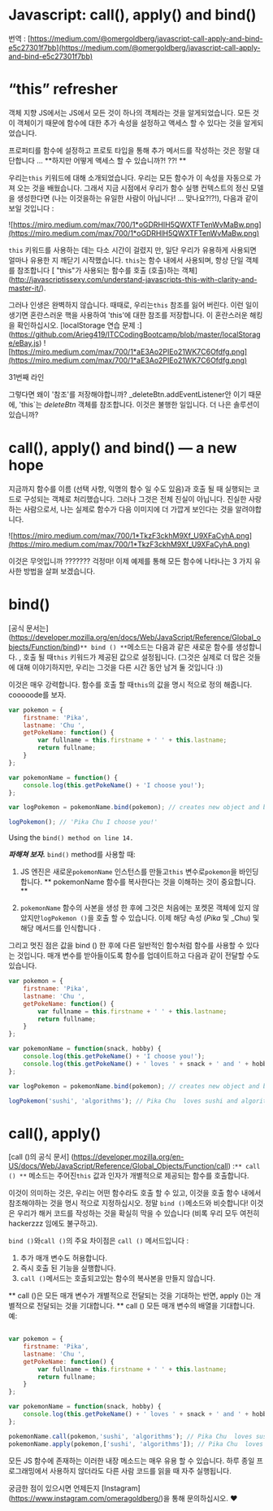 # Javascript: call(), apply() and bind()

번역 : [https://medium.com/@omergoldberg/javascript-call-apply-and-bind-e5c27301f7bb](https://medium.com/@omergoldberg/javascript-call-apply-and-bind-e5c27301f7bb)

# **“this” refresher**

객체 지향 JS에서는 JS에서 모든 것이 하나의 객체라는 것을 알게되었습니다. 모든 것이 객체이기 때문에 함수에 대한 추가 속성을 설정하고 액세스 할 수 있다는 것을 알게되었습니다.

프로퍼티를 함수에 설정하고 프로토 타입을 통해 추가 메서드를 작성하는 것은 정말 대단합니다 ... **하지만 어떻게 액세스 할 수 있습니까?! ??! **

우리는`this` 키워드에 대해 소개되었습니다. 우리는 모든 함수가 이 속성을 자동으로 가져 오는 것을 배웠습니다. 그래서 지금 시점에서 우리가 함수 실행 컨텍스트의 정신 모델을 생성한다면 (나는 이것을하는 유일한 사람이 아닙니다! ... 맞나요?!?!), 다음과 같이 보일 것입니다 :

![https://miro.medium.com/max/700/1*oGDRHlH5QWXTFTenWvMaBw.png](https://miro.medium.com/max/700/1*oGDRHlH5QWXTFTenWvMaBw.png)

`this` 키워드를 사용하는 데는 다소 시간이 걸렸지 만, 일단 우리가 유용하게 사용되면 얼마나 유용한 지 깨닫기 시작했습니다. `this`는 함수 내에서 사용되며, 항상 단일 객체를 참조합니다
[ "this"가 사용되는 함수를 호출 (호출)하는 객체] (http://javascriptissexy.com/understand-javascripts-this-with-clarity-and-master-it/).

그러나 인생은 완벽하지 않습니다. 때때로, 우리는`this` 참조를 잃어 버린다. 이런 일이 생기면 혼란스러운 핵을 사용하여 'this'에 대한 참조를 저장합니다. 이 혼란스러운 해킹을 확인하십시오. [localStorage 연습 문제 :] (https://github.com/Arieg419/ITCCodingBootcamp/blob/master/localStorage/eBay.js)
![https://miro.medium.com/max/700/1*aE3Ao2PIEo21WK7C6Ofdfg.png](https://miro.medium.com/max/700/1*aE3Ao2PIEo21WK7C6Ofdfg.png)

31번째 라인

그렇다면 왜이 '참조'를 저장해야합니까? _deleteBtn.addEventListener안 이기 때문에, 'this`는 _deleteBtn_ 객체를 참조합니다. 이것은 불행한 일입니다. 더 나은 솔루션이 있습니까?

# call(), apply() and bind() — a new hope

지금까지 함수를 이름 (선택 사항, 익명의 함수 일 수도 있음)과 호출 될 때 실행되는 코드로 구성되는 객체로 처리했습니다. 그러나 그것은 전체 진실이 아닙니다. 진실한 사랑하는 사람으로서, 나는 실제로 함수가 다음 이미지에 더 가깝게 보인다는 것을 알려야합니다.

![https://miro.medium.com/max/700/1*TkzF3ckhM9Xf_U9XFaCyhA.png](https://miro.medium.com/max/700/1*TkzF3ckhM9Xf_U9XFaCyhA.png)

이것은 무엇입니까 ??????? 걱정마! 이제 예제를 통해 모든 함수에 나타나는 3 가지 유사한 방법을 살펴 보겠습니다. 

# **bind()**

[공식 문서는] (https://developer.mozilla.org/en/docs/Web/JavaScript/Reference/Global_objects/Function/bind)`** bind () **`메소드는 다음과 같은 새로운 함수를 생성합니다. , 호출 될 때`this` 키워드가 제공된 값으로 설정됩니다. (그것은 실제로 더 많은 것들에 대해 이야기하지만, 우리는 그것을 다른 시간 동안 남겨 둘 것입니다 :))

이것은 매우 강력합니다. 함수를 호출 할 때`this`의 값을 명시 적으로 정의 해줍니다. cooooode를 보자.

```javascript
var pokemon = {
	firstname: 'Pika',
	lastname: 'Chu ',
	getPokeName: function() {
		var fullname = this.firstname + ' ' + this.lastname;
		return fullname;
	}
};

var pokemonName = function() {
	console.log(this.getPokeName() + 'I choose you!');
};

var logPokemon = pokemonName.bind(pokemon); // creates new object and binds pokemon. 'this' of pokemon === pokemon now

logPokemon(); // 'Pika Chu I choose you!'
```
Using the  `bind() method on line 14.`

**_파해쳐 보자._**   `bind()`  method를 사용할 때:

1. JS 엔진은 새로운`pokemonName` 인스턴스를 만들고`this` 변수로`pokemon`을 바인딩합니다. ** pokemonName 함수를 복사한다는 것을 이해하는 것이 중요합니다. **

2. `pokemonName` 함수의 사본을 생성 한 후에 그것은 처음에는 포켓몬 객체에 있지 않았지만`logPokemon ()`을 호출 할 수 있습니다. 이제 해당 속성 (_Pika_ 및 _Chu) 및 해당 메서드를 인식합니다 .

그리고 멋진 점은 값을 bind () 한 후에 다른 일반적인 함수처럼 함수를 사용할 수 있다는 것입니다. 매개 변수를 받아들이도록 함수를 업데이트하고 다음과 같이 전달할 수도 있습니다.

```javascript
var pokemon = {
    firstname: 'Pika',
    lastname: 'Chu ',
    getPokeName: function() {
        var fullname = this.firstname + ' ' + this.lastname;
        return fullname;
    }
};

var pokemonName = function(snack, hobby) {
    console.log(this.getPokeName() + 'I choose you!');
    console.log(this.getPokeName() + ' loves ' + snack + ' and ' + hobby);
};

var logPokemon = pokemonName.bind(pokemon); // creates new object and binds pokemon. 'this' of pokemon === pokemon now

logPokemon('sushi', 'algorithms'); // Pika Chu  loves sushi and algorithms
```
# **call(), apply()**


[call ()의 공식 문서] (https://developer.mozilla.org/en-US/docs/Web/JavaScript/Reference/Global_Objects/Function/call) :`** call () **` 메소드는 주어진`this` 값과 인자가 개별적으로 제공되는 함수를 호출합니다.

이것이 의미하는 것은, 우리는 어떤 함수라도 호출 할 수 있고, 이것을 호출 함수 내에서 참조해야하는 것을 명시 적으로 지정하십시오. 정말 `bind ()`메소드와 비슷합니다! 이것은 우리가 해커 코드를 작성하는 것을 확실히 막을 수 있습니다 (비록 우리 모두 여전히 hackerzzz 임에도 불구하고).

`bind ()`와`call ()`의 주요 차이점은 `call ()` 메서드입니다 :

1. 추가 매개 변수도 허용합니다.
2. 즉시 호출 된 기능을 실행합니다.
3. `call ()`메서드는 호출되고있는 함수의 복사본을 만들지 않습니다.

** call ()은 모든 매개 변수가 개별적으로 전달되는 것을 기대하는 반면, apply ()는 개별적으로 전달되는 것을 기대합니다. ** call () 모든 매개 변수의 배열을 기대합니다. 예:

```javascript
  
var pokemon = {
    firstname: 'Pika',
    lastname: 'Chu ',
    getPokeName: function() {
        var fullname = this.firstname + ' ' + this.lastname;
        return fullname;
    }
};

var pokemonName = function(snack, hobby) {
    console.log(this.getPokeName() + ' loves ' + snack + ' and ' + hobby);
};

pokemonName.call(pokemon,'sushi', 'algorithms'); // Pika Chu  loves sushi and algorithms
pokemonName.apply(pokemon,['sushi', 'algorithms']); // Pika Chu  loves sushi and algorithms
```


모든 JS 함수에 존재하는 이러한 내장 메소드는 매우 유용 할 수 있습니다. 하루 종일 프로그래밍에서 사용하지 않더라도 다른 사람 코드를 읽을 때 자주 실행됩니다.

궁금한 점이 있으시면 언제든지 [Instagram] (https://www.instagram.com/omeragoldberg/)을 통해 문의하십시오. ❤